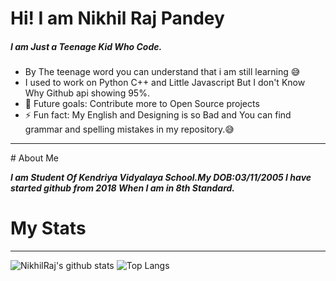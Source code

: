 # Hi! I am Nikhil Raj Pandey
##### I am Just a Teenage Kid Who Code.
- By The teenage word you can understand that i am still learning 😅
- I used to work on Python C++ and Little Javascript But I don't Know Why Github api showing 95%.
- 🥅 Future goals: Contribute more to Open Source projects
- ⚡ Fun fact:  My English and Designing is so Bad and You can find grammar and spelling mistakes in my repository.😅
<hr>
# About Me

***I am Student Of Kendriya Vidyalaya School.My DOB:03/11/2005 I have started github from 2018 When I am in 8th Standard.***

# My Stats
<hr>

![NikhilRaj's github stats](https://github-readme-stats.vercel.app/api?username=NikhilRajPandey&show_icons=true&theme=light)
![Top Langs](https://github-readme-stats.vercel.app/api/top-langs/?username=nikhilrajpandey)